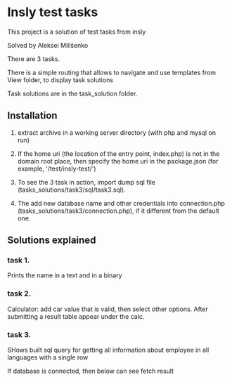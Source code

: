 # Insly test tasks
This project is a solution of test tasks from insly

Solved by Aleksei Milišenko

There are 3 tasks.

There is a simple routing that allows to navigate and use templates from View folder, to display task solutions

Task solutions are in the task_solution folder.

## Installation
1. extract archive in a working server directory (with php and mysql on run)

2. If the home uri (the location of the entry point, index.php) is not in the domain root place, 
then specify the home uri in the package.json (for example, '/test/insly-test/')
3. To see the 3 task in action, import dump sql file (tasks_solutions/task3/sql/task3.sql). 

4. The add new database name and other credentials into connection.php (tasks_solutions/task3/connection.php), 
if it different from the default one.

## Solutions explained
### task 1.
Prints the name in a text and in a binary

### task 2.
Calculator: add car value that is valid, then select other options. After submitting a result table appear under the
 calc.
 
 ### task 3. 
 SHows built sql query for getting all information about employee in all languages with a single row
 
 If database is connected, then below can see fetch result